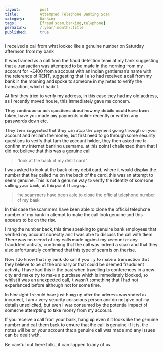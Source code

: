 ```yaml
---
layout:         post
title:          Attempted Telephone Banking Scam
category:       Banking
tags:           [fraud,scam,banking,telephone]
permalink:      /:year/:month/:title
published:      true
---
```


I received a call from what looked like a genuine number on Saturday afternoon from my bank.

It was framed as a call from the fraud detection team at my bank suggesting that a transaction was attempted to be made in the morning from my account for ~£400 from a account with an Indian gentleman's name with the reference of RENT, suggesting that I also had received a call from my bank in the morning and spoke to someone in my notes to verify the transaction, which I hadn't.

At first they tried to verify my address, in this case they had my old address, as I recently moved house, this immediately gave me concern.

They continued to ask questions about how my details could have been taken, have you made any payments online recently or written any passwords down etc.

They then suggested that they can stop the payment going through on your account and reclaim the money, but first need to go through some security questions to verify that I am the account holder, they then asked me to confirm my internet banking username, at this point I challenged them that I did not believe that this was a genuine call.

> "look at the back of my debit card"

I was asked to look at the back of my debit card, where it would display the number that has called me on the back of the card, this was an attempt to seem genuine. This is not a genuine way to verify the identity of someone calling your bank, at this point I hung up.

> the scammers have been able to clone the official telephone number of my bank 

In this case the scammers have been able to clone the official telephone number of my bank in attempt to make the call look genuine and this appears to be on the rise.

I rang the number back, this time speaking to genuine bank employees that verified my account correctly and I was able to discuss the call with them. There was no record of any calls made against my account or any fraudulent activity, confirming that the call was indeed a scam and that they also unfortunately confirmed that this type of scam is on the rise.

Now I do know that my bank do call if you try to make a transaction that they believe to be of the ordinary or that could be deemed fraudulent activity, I have had this in the past when travelling to conferences in a new city and make try to make a purchase which is immediately blocked, so whilst it was an unexpected call, it wasn't something that I had not experienced before although not for some time.

In hindsight I should have just hung up after the address was stated as incorrect, I am a very security conscious person and do not give out my details unsolicited, but even I was consumed by the potential impact of someone attempting to take money from my account.

If you receive a call from your bank, hang up even if it looks like the genuine number and call them back to ensure that the call is genuine, if it is, the notes will be on your account that a genuine call was made and any issues can be dealt with.

Be careful out there folks, it can happen to any of us.
